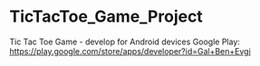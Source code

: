 # TicTacToe_Game_Project
Tic Tac Toe Game - develop for Android devices
Google Play: https://play.google.com/store/apps/developer?id=Gal+Ben+Evgi
